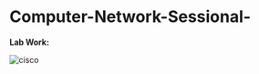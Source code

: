 # Computer-Network-Sessional-

**Lab Work:**


![cisco](https://user-images.githubusercontent.com/78270149/121124580-fcd4c300-c846-11eb-9eb7-42c62c3b50a5.jpg)
